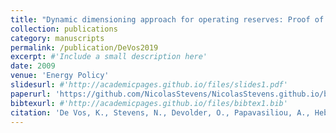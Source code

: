 ```yaml
---
title: "Dynamic dimensioning approach for operating reserves: Proof of concept in Belgium"
collection: publications
category: manuscripts
permalink: /publication/DeVos2019
excerpt: #'Include a small description here'
date: 2009
venue: 'Energy Policy'
slidesurl: #'http://academicpages.github.io/files/slides1.pdf'
paperurl: 'https://github.com/NicolasStevens/NicolasStevens.github.io/blob/main/files/DeVos2019.pdf'
bibtexurl: #'http://academicpages.github.io/files/bibtex1.bib'
citation: 'De Vos, K., Stevens, N., Devolder, O., Papavasiliou, A., Hebb, B., and Matthys-Donnadieu, J. (2019). Dynamic dimensioning approach for operating reserves: Proof of concept in Belgium. Energy Policy, 124, 272-285.'
---
```


